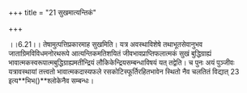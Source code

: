 +++
title = "21 सुखमात्यन्तिकं"

+++
  
  
।।6.21।। तेषामुत्पत्तिप्रकारमाह सुखमिति। यत्र अवस्थाविशेषे तथाभूतसेवानुभव
जाताग्रिमविविधमनोरथरूपे आत्यन्तिकमतिशयितं
जीवभावप्राप्तिफलात्मकं सुखं बुद्धिग्राह्यं
भावात्मकस्वरूपात्मबुद्धिग्राह्यमतीन्द्रियं लौकिकेन्द्रियसम्बन्धाविषयं
यत् तद्वेति। च पुनः अयं पुञ्जीवः यत्रावस्थायां तत्त्वतो भावात्मकदास्यफले
रसकोटिस्फूर्तिरहितभावेन स्थितो नैव चलतितं विद्यात् 23
इत्य**भिभ()**श्लोकेनैव सम्बन्धः।  
  
